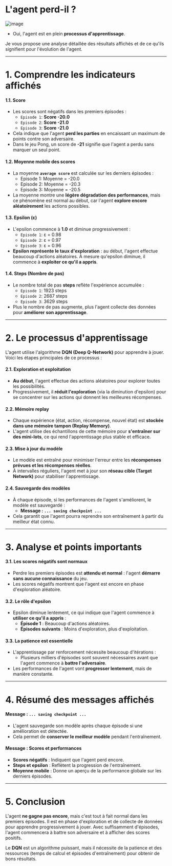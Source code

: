 
# **L'agent perd-il ?**

![image](https://github.com/user-attachments/assets/413bfb59-a0cd-47e1-871e-66090574f3c7)

- Oui, l'agent est en plein **processus d'apprentissage**. 

Je vous propose une analyse détaillée des résultats affichés et de ce qu'ils signifient pour l'évolution de l'agent.

---

# **1. Comprendre les indicateurs affichés**

#### **1.1. Score**
- Les scores sont négatifs dans les premiers épisodes :
  - `Episode 1`: **Score -20.0**
  - `Episode 2`: **Score -21.0**
  - `Episode 3`: **Score -21.0**
- Cela indique que l'agent **perd les parties** en encaissant un maximum de points contre son adversaire.
- Dans le jeu Pong, un score de **-21** signifie que l'agent a perdu sans marquer un seul point.

#### **1.2. Moyenne mobile des scores**
- La moyenne **`average score`** est calculée sur les derniers épisodes :
  - Episode 1: Moyenne = -20.0
  - Episode 2: Moyenne = -20.3
  - Episode 3: Moyenne = -20.5
- La moyenne montre une **légère dégradation des performances**, mais ce phénomène est normal au début, car l'agent **explore encore aléatoirement** les actions possibles.

#### **1.3. Epsilon (ε)**
- L'epsilon commence à **1.0** et diminue progressivement :
  - `Episode 1`: ε = 0.98
  - `Episode 2`: ε = 0.97
  - `Episode 3`: ε = 0.96
- **Epsilon représente le taux d'exploration** : au début, l'agent effectue beaucoup d'actions aléatoires. À mesure qu'epsilon diminue, il commence à **exploiter ce qu'il a appris**.

#### **1.4. Steps (Nombre de pas)**
- Le nombre total de pas **steps** reflète l'expérience accumulée :
  - `Episode 1`: 1923 steps
  - `Episode 2`: 2687 steps
  - `Episode 3`: 3629 steps
- Plus le nombre de pas augmente, plus l'agent collecte des données pour **améliorer son apprentissage**.

---

# **2. Le processus d'apprentissage**

L'agent utilise l'algorithme **DQN (Deep Q-Network)** pour apprendre à jouer. Voici les étapes principales de ce processus :

#### **2.1. Exploration et exploitation**
- **Au début**, l'agent effectue des actions aléatoires pour explorer toutes les possibilités.
- Progressivement, il **réduit l'exploration** (via la diminution d'epsilon) pour se concentrer sur les actions qui donnent les meilleures récompenses.

#### **2.2. Mémoire replay**
- Chaque expérience (état, action, récompense, nouvel état) est **stockée dans une mémoire tampon (Replay Memory)**.
- L'agent utilise des échantillons de cette mémoire pour **s'entraîner sur des mini-lots**, ce qui rend l'apprentissage plus stable et efficace.

#### **2.3. Mise à jour du modèle**
- Le modèle est entraîné pour minimiser l'erreur entre les **récompenses prévues et les récompenses réelles**.
- À intervalles réguliers, l'agent met à jour son **réseau cible (Target Network)** pour stabiliser l'apprentissage.

#### **2.4. Sauvegarde des modèles**
- À chaque épisode, si les performances de l'agent s'améliorent, le modèle est sauvegardé :
  - **Message : `... saving checkpoint ...`**
- Cela garantit que l'agent pourra reprendre son entraînement à partir du meilleur état connu.

---

# **3. Analyse et points importants**

#### **3.1. Les scores négatifs sont normaux**
- Perdre les premiers épisodes est **attendu et normal** : l'agent **démarre sans aucune connaissance** du jeu.
- Les scores négatifs montrent que l'agent est encore en phase d'exploration aléatoire.

#### **3.2. Le rôle d'epsilon**
- Epsilon diminue lentement, ce qui indique que l'agent commence à **utiliser ce qu'il a appris** :
  - **Épisode 1** : Beaucoup d'actions aléatoires.
  - **Épisodes suivants** : Moins d'exploration, plus d'exploitation.

#### **3.3. La patience est essentielle**
- L'apprentissage par renforcement nécessite beaucoup d'itérations :
  - Plusieurs milliers d'épisodes sont souvent nécessaires avant que l'agent commence à **battre l'adversaire**.
- Les performances de l'agent vont **progresser lentement**, mais de manière constante.

---

# **4. Résumé des messages affichés**

#### **Message : `... saving checkpoint ...`**
- L'agent sauvegarde son modèle après chaque épisode si une amélioration est détectée.
- Cela permet de **conserver le meilleur modèle** pendant l'entraînement.

#### **Message : Scores et performances**
- **Scores négatifs** : Indiquent que l'agent perd encore.
- **Steps et epsilon** : Reflètent la progression de l'entraînement.
- **Moyenne mobile** : Donne un aperçu de la performance globale sur les derniers épisodes.

---

# **5. Conclusion**

L'agent **ne gagne pas encore**, mais c'est tout à fait normal dans les premiers épisodes. Il est en phase d'exploration et de collecte de données pour apprendre progressivement à jouer. Avec suffisamment d'épisodes, l'agent commencera à battre son adversaire et à afficher des scores positifs.

Le **DQN** est un algorithme puissant, mais il nécessite de la patience et des ressources (temps de calcul et épisodes d'entraînement) pour obtenir de bons résultats.
